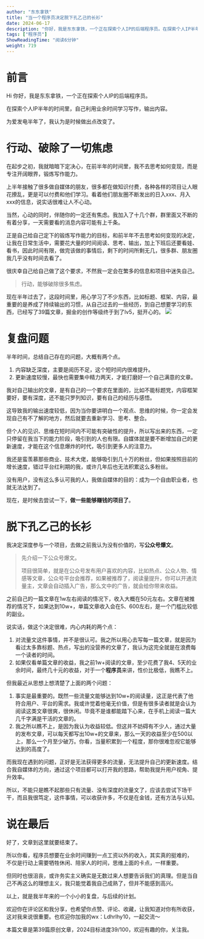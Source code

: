 ```yaml
---
author: "东东拿铁"
title: "当一个程序员决定脱下孔乙己的长衫"
date: 2024-06-17
description: "你好，我是东东拿铁，一个正在探索个人IP的后端程序员。在探索个人IP半年的时间里，自己利用业余时间学习写作，输出内容。为爱发电半年了，我认为是时候做出点改变了。行动、破除了一切焦虑"
tags: ["程序员"]
ShowReadingTime: "阅读6分钟"
weight: 719
---
```

前言
==

Hi 你好，我是东东拿铁，一个正在探索个人IP的后端程序员。

在探索个人IP半年的时间里，自己利用业余时间学习写作，输出内容。

为爱发电半年了，我认为是时候做出点改变了。

行动、破除了一切焦虑
==========

在起步之初，我就暗暗下定决心，在前半年的时间里，我不去思考如何变现，而是专注开阔眼界，锻炼写作能力。

上半年接触了很多做自媒体的朋友，很多都在做知识付费，各种各样的项目让人眼花撩乱，更是可以付费和他们学习。看着他们朋友圈不断发出的日入xxx、月入xxx的信息，说实话很难让人不心动。

当然，心动的同时，伴随你的一定还有焦虑。我加入了十几个群，群里面又不断的有着分享，一天需要看的消息内容可能有上千条。

正是自己给自己定下的锻炼写作能力的目标，和前半年不去思考如何变现的决定，让我在日常生活中，需要花大量的时间阅读、思考、输出，加上下班后还要看娃、看书，因此时间有限，做完该做的事情后，剩下的时间所剩无几，很多群、朋友圈我几乎没有时间去看了。

很庆幸自己给自己做了这个要求，不然我一定会在繁多的信息和项目中迷失自己。

> 行动，能够破除很多焦虑。

现在半年过去了，这段时间里，用心学习了不少东西，比如标题、框架、内容，最重要的是养成了持续输出的习惯，从自己过去的一些经历，到自己想要学习的东西，已经写了39篇文章，掘金的创作等级终于到了lv5，挺开心的。 ![](https://p3-juejin.byteimg.com/tos-cn-i-k3u1fbpfcp/d927b4d3c90d4daa9000c40fb26df8a2~tplv-k3u1fbpfcp-jj-mark:3024:0:0:0:q75.awebp#?w=1080&h=2341&s=811669&e=png&b=979696)

复盘问题
====

半年时间，总结自己存在的问题，大概有两个点。

1.  内容缺乏深度，主要是阅历不足，这个短时间内很难提升。
2.  更新速度较慢，最快也需要集中精力两天，才能打磨好一个自己满意的文章。

我对自己输出的文章，是有自己的一个要求在里面的，比如不能标题党，内容框架要好，要有深度，还不能只罗列知识，要有自己的经历与感悟。

这导致我的输出速度较低，因为当你要讲明白一个观点、思维的时候，你一定会发现自己有不了解的地方，然后就要去重新学习、思考、整合。

但个人的见识、思维在短时间内不可能有突破性的提升，所以写出来的东西，一定只停留在我当下的能力阶段，吸引到的人也有限。自媒体就是要不断增加自己的更新速度，才能在这个信息爆炸的时代，吸引到更多人的注意力。

我还是蛮羡慕那些商业、技术大佬，能够吸引到几十万的粉丝，但如果按照目前的增长速度，错过平台红利期的我，或许几年后也无法积累这么多粉丝。

没有用户，没有这么多认可我的人，我做自媒体的目的：成为一个自由职业者，也就无法达到了。

现在，是时候去尝试一下，**做一些能够赚钱的项目了**。

脱下孔乙己的长衫
========

我决定深度参与一个项目，去做之前我认为没有价值的，写**公众号爆文**。

> 先介绍一下公众号爆文。
> 
> 项目很简单，就是在公众号发布用户喜欢的内容，比如热点、公众人物、情感等文章，公众号平台会推荐，如果被推荐了，阅读量提升，你可以开通流量主，文章会自动插入广告，那么文中的广告，就会给你带来收益。

之前自己的一篇文章在1w左右阅读的情况下，收入大概在50元左右。文章在被推荐的情况下，如果达到10w+，单篇文章收入会在5、600左右，是一个门槛比较低的副业。

说实话，做这个决定很难，内心内耗的两个点：

1.  对流量文这件事情，并不是很认可。我之所以用心去写每一篇文章，就是因为看过太多靠标题、热点，写出的没营养的文章了，我认为这完全就是在浪费每一个读者的时间。
2.  如果仅看单篇文章的收益，我之前1w+阅读的文章，至少花费了我4、5天的业余时间，最终几十元的收益，对于一个**程序员**来讲，性价比极低，我瞧不上。

但我最近从思想上想清楚了上面的两个问题：

1.  事实是最重要的。既然一些流量文能够达到10w+的阅读量，这正是代表了他符合用户、平台的需求。我或许觉着他毫无价值，但是有很多读者就是会认为阅读这类文章很爽，很休闲。毕竟不是谁都能踏下心来，在手机上阅读一篇大几千字满是干活的文章的。
2.  我之所以瞧不上，是因为我认为收益较低。但这并不妨碍有不少人，通过大量的发布文章，可以每天都写出10w+的文章来，那么一天的收益至少在500以上，那么一个月至少破万。你看，当量积累到一个程度，那你很难忽视它能够达到的高度了。

而我现在遇到的问题，正好是无法获得更多的流量，无法提升自己的更新速度。结合我自媒体的方向，通过这个项目都可以打开我的思路，帮助我提升用户视角、提升效率。

所以，不能只是瞧不起那些只有流量、没有深度的流量文了，应该去尝试下场干干，而且我很笃定，这件事情，可以收获许多，不仅是在金钱，还有方法与认知。

说在最后
====

好了，文章到这里就要结束了。

所以你看，程序员想要在业余时间赚到一点工资以外的收入，其实真的挺难的， 不仅是行动上需要牺牲休闲、陪家人的时间，思维上面的卡点，一样重要。

但同时也很沮丧，或许务实主义确实是无数过来人想要告诉我们的真理。但是当自己不再这么的理想主义，我只能觉着我自己成熟了，但并不能感到高兴。

以上，就是我半年来的一个小小的复盘，与后续的计划。

欢迎你在评论区和我分享，也希望你点赞、评论、收藏，让我知道对你有所收获，这对我来说很重要。也欢迎你加我的wx：Ldhrlhy10，一起交流～

本篇文章是第39篇原创文章，2024目标进度39/100，欢迎有趣的你，关注我。